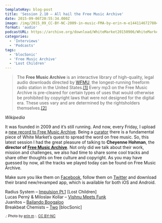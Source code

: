 ```yaml
---
templateKey: blog-post
title: 'Session 2.10 – All hail the Free Music Archive'
date: 2015-09-06T20:55:34.000Z
image: /img/2015_09_CC-BY-NC-2009-in-music-FMA-by-erin-m-e1441146727804.jpg
format: 'audio'
podcastURL: https://archive.org/download/WhiteMarket20150906/WhiteMarket_20150906.mp3
categories:
  - 'Interviews'
  - 'Podcasts'
tags:
  - 'blocSonic'
  - 'Free Music Archive'
  - 'Lost Children'
---
```


> The **Free Music Archive** is an interactive library of high-quality, legal audio downloads directed by [WFMU](https://en.wikipedia.org/wiki/WFMU), the longest-running freeform radio station in the United States.[\[1\]](https://en.wikipedia.org/wiki/Free_Music_Archive#cite_note-1) Every mp3 on the Free Music Archive is pre-cleared for certain types of uses that would otherwise be prohibited by copyright laws that were not designed for the digital era. These uses vary and are determined by the rightsholders themselves.[\[2\]](https://en.wikipedia.org/wiki/Free_Music_Archive#cite_note-2)

<cite>Wikipedia</cite>

It was founded in 2009 and it’s still running. And now, every Friday, I upload a [new record to Free Music Archive](http://www.whitemarketpodcast.co.uk/free-music-archive-collection/). Being a [curator](http://freemusicarchive.org/curator/programamarcabranca/) there is a fundamental piece of White Market’s quest to spread the word on free music. So, this latest session I had the great pleasure of talking to **Cheyenne Hohman**, the **director of [Free Music Archive](http://freemusicarchive.org)**. Not only did we talk about their work, mission and challenges, we also had time to share some cool tracks and share other thoughts on free culture and copyright. As you may have guessed by now, all the tracks we played today can be found on Free Music Archive.

Make sure you like them on [Facebook](https://www.facebook.com/freemusicarchive), follow them on [Twitter](https://twitter.com/freemusicarchiv) and download their brand new/revamped app, which is available for both iOS and Android.

Radius System – [Impulsion Pt.1](http://freemusicarchive.org/music/Radius_System/Escape__Restart) \[Lost Children\]  
Lucas Perný & Miloslav Kollar – [Vishnu Meets Funk](http://freemusicarchive.org/music/Lucas_Perny__Miloslav_Kollar/Theatrum_Mundi/)  
Juanitos – [Bailando Boogaloo](http://freemusicarchive.org/music/Juanitos/Welcome_in_the_House_of_FUN/)  
Breakbeat Chemists – [Two](http://freemusicarchive.org/music/BreakBeat_Chemists/BreakBeat_Chemists_I/) \[blocSonic\]

<small>.: Photo by [erin m](https://www.flickr.com/photos/erin_m/4226405549/) :. [CC BY-NC](https://creativecommons.org/licenses/by-nc/2.0/)</small>

